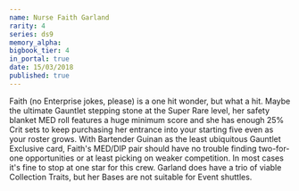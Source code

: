 ```yaml
---
name: Nurse Faith Garland
rarity: 4
series: ds9
memory_alpha:
bigbook_tier: 4
in_portal: true
date: 15/03/2018
published: true
---
```


Faith (no Enterprise jokes, please) is a one hit wonder, but what a hit. Maybe the ultimate Gauntlet stepping stone at the Super Rare level, her safety blanket MED roll features a huge minimum score and she has enough 25% Crit sets to keep purchasing her entrance into your starting five even as your roster grows. With Bartender Guinan as the least ubiquitous Gauntlet Exclusive card, Faith's MED/DIP pair should have no trouble finding two-for-one opportunities or at least picking on weaker competition.
In most cases it's fine to stop at one star for this crew. Garland does have a trio of viable Collection Traits, but her Bases are not suitable for Event shuttles.
